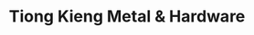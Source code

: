 ---
title: "Tiong Kieng Metal & Hardware"
url: /manila/tiong-kieng-metal-und-hardware/
shop: Eisenwaren
---